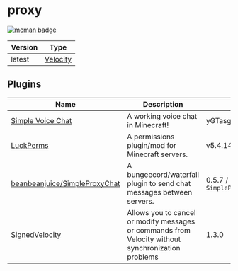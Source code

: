# proxy

[![mcman badge](https://img.shields.io/badge/uses-mcman-purple?logo=github)](https://github.com/ParadigmMC/mcman)

<!-- run 'mcman md' to update! -->

<!--start:mcman-server-->
| Version | Type                                             |
| ------- | ------------------------------------------------ |
| latest  | [Velocity](https://papermc.io/software/velocity) |
<!--end:mcman-server-->

## Plugins

<!--start:mcman-addons-->
| Name                                                                              | Description                                                                                        | Version                              |
| --------------------------------------------------------------------------------- | -------------------------------------------------------------------------------------------------- | ------------------------------------ |
| [Simple Voice Chat](https://modrinth.com/mod/simple-voice-chat)                   | A working voice chat in Minecraft!                                                                 | yGTasgG4                             |
| [LuckPerms](https://modrinth.com/mod/luckperms)                                   | A permissions plugin/mod for Minecraft servers.                                                    | v5.4.145-velocity                    |
| [beanbeanjuice/SimpleProxyChat](https://github.com/beanbeanjuice/SimpleProxyChat) | A bungeecord/waterfall plugin to send chat messages between servers.                               | 0.5.7 / `SimpleProxyChat-${tag}.jar` |
| [SignedVelocity](https://modrinth.com/mod/signedvelocity)                         | Allows you to cancel or modify messages or commands from Velocity without synchronization problems | 1.3.0                                |
<!--end:mcman-addons-->
